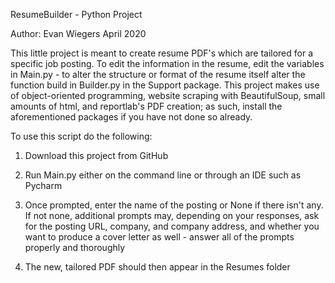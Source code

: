 ResumeBuilder - Python Project

Author: Evan Wiegers
April 2020

This little project is meant to create resume PDF's which are tailored for a specific job posting. To edit the 
information in the resume, edit the variables in Main.py - to alter the structure or format of the resume itself alter 
the function build in Builder.py in the Support package.  This project makes use of object-oriented programming, 
website scraping with BeautifulSoup, small amounts of html, and reportlab's PDF creation; as such, install the 
aforementioned packages if you have not done so already.

To use this script do the following:

1) Download this project from GitHub

2) Run Main.py either on the command line or through an IDE such as Pycharm

3) Once prompted, enter the name of the posting or None if there isn't any.  If not none, additional prompts may, 
depending on your responses, ask for the posting URL, company, and company address, and whether you want to produce a 
cover letter as well - answer all of the prompts properly and thoroughly

4) The new, tailored PDF should then appear in the Resumes folder